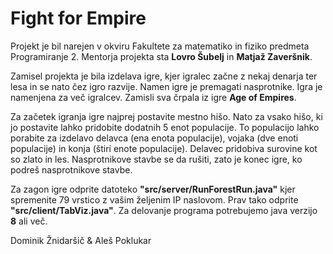 # Fight for Empire

Projekt je bil narejen v okviru Fakultete za matematiko in fiziko predmeta Programiranje 2. Mentorja projekta sta **Lovro Šubelj** in **Matjaž Zaveršnik**. 

Zamisel projekta je bila izdelava igre, kjer igralec začne z nekaj denarja ter lesa in se nato čez igro razvije. Namen igre je premagati nasprotnike. Igra je namenjena za več igralcev. Zamisli sva črpala iz igre **Age of Empires**.

Za začetek igranja igre najprej postavite mestno hišo. Nato za vsako hišo, ki jo postavite lahko pridobite dodatnih 5 enot populacije. To populacijo lahko porabite za izdelavo delavca (ena enota populacije), vojaka (dve enoti populacije) in konja (štiri enote populacije). Delavec pridobiva surovine kot so zlato in les. Nasprotnikove stavbe se da rušiti, zato je konec igre, ko podreš nasprotnikove stavbe.

Za zagon igre odprite datoteko **"src/server/RunForestRun.java"** kjer spremenite 79 vrstico z vašim željenim IP naslovom. Prav tako odprite  **"src/client/TabViz.java"**. Za delovanje programa potrebujemo java verzijo **8** ali več.   

Dominik Žnidaršič & Aleš Poklukar

